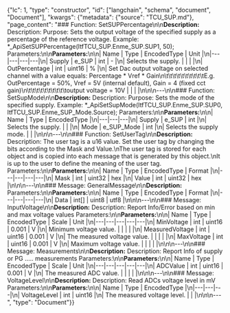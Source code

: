 {"lc": 1, "type": "constructor", "id": ["langchain", "schema", "document", "Document"], "kwargs": {"metadata": {"source": "TCU_SUP.md"}, "page_content": "### Function: SetSUPPercentage\n\n**Description:** Description: Purpose: Sets the output voltage of the specified supply as a percentage of the reference voltage. Example: *_ApiSetSUPPercentage(ItfTCU_SUP.Enme_SUP.SUP1, 50); Parameters:\n\n**Parameters:**\n\n| Name | Type | EncodedType | Unit |\n|---|---|---|---|\n| Supply | e_SUP | int | - |\n| Selects the supply. |  |  |  |\n| OutPercentage | int | uint16 | % |\n| Set Dac output voltage on selected channel with a value equals: Percentage * Vref * Gain\n\t\t\t\t\t\t\t\t\t\tE.g. OutPercentage = 50%, Vref = 5V (internal default), Gain = 4 (fixed cct gain)\n\t\t\t\t\t\t\t\t\t\toutput voltage = 10V |  |  |  |\n\n\n---\n\n### Function: SetSupMode\n\n**Description:** Description: Purpose: Sets the mode of the specified supply. Example: *_ApiSetSupMode(ItfTCU_SUP.Enme_SUP.SUP0, ItfTCU_SUP.Enme_SUP_Mode.Source); Parameters:\n\n**Parameters:**\n\n| Name | Type | EncodedType |\n|---|---|---|\n| Supply | e_SUP | int |\n| Selects the supply. |  |  |\n| Mode | e_SUP_Mode | int |\n| Selects the supply mode. |  |  |\n\n\n---\n\n### Function: SetUserTag\n\n**Description:** Description: The user tag is a u16 value. Set the user tag by changing the bits according to the Mask and Value.\nThe user tag is stored for each object and is copied into each message that is generated by this object.\nIt is up to the user to define the meaning of the user tag. Parameters:\n\n**Parameters:**\n\n| Name | Type | EncodedType | Format |\n|---|---|---|---|\n| Mask | int | uint32 | hex |\n| Value | int | uint32 | hex |\n\n\n---\n\n### Message: GeneralMessage\n\n**Description:** Parameters:\n\n**Parameters:**\n\n| Name | Type | EncodedType | Format |\n|---|---|---|---|\n| Data | int[] | uint8 | utf8 |\n\n\n---\n\n### Message: InputVoltage\n\n**Description:** Description: Report Info/Error based on min and max voltage values Parameters:\n\n**Parameters:**\n\n| Name | Type | EncodedType | Scale | Unit |\n|---|---|---|---|---|\n| MinVoltage | int | uint16 | 0.001 | V |\n| Minimum voltage value. |  |  |  |  |\n| MeasuredVoltage | int | uint16 | 0.001 | V |\n| The measured voltage value. |  |  |  |  |\n| MaxVoltage | int | uint16 | 0.001 | V |\n| Maximum voltage value. |  |  |  |  |\n\n\n---\n\n### Message: Measurements\n\n**Description:** Description: Report Info of supply or PG ..... measurements Parameters:\n\n**Parameters:**\n\n| Name | Type | EncodedType | Scale | Unit |\n|---|---|---|---|---|\n| ADCValue | int | uint16 | 0.001 | V |\n| The measured ADC value. |  |  |  |  |\n\n\n---\n\n### Message: VoltageLevel\n\n**Description:** Description: Read ADCs voltage level in mV Parameters:\n\n**Parameters:**\n\n| Name | Type | EncodedType |\n|---|---|---|\n| VoltageLevel | int | uint16 |\n| The measured voltage level. |  |  |\n\n\n---", "type": "Document"}}